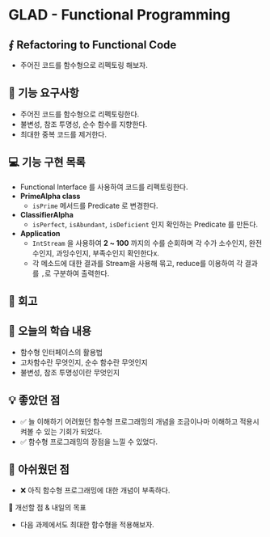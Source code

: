 # GLAD - Functional Programming

## ⨐ Refactoring to Functional Code

- 주어진 코드를 함수형으로 리펙토링 해보자.

## 🚀 기능 요구사항

- 주어진 코드를 함수형으로 리펙토링한다.
- 불변성, 참조 투명성, 순수 함수를 지향한다.
- 최대한 중복 코드를 제거한다.

## 💻 기능 구현 목록

- Functional Interface 를 사용하여 코드를 리펙토링한다.
- **PrimeAlpha class**
  - `isPrime` 메서드를 Predicate 로 변경한다.
- **ClassifierAlpha**
  - `isPerfect`, `isAbundant`, `isDeficient` 인지 확인하는 Predicate 를 만든다.
- **Application**
  - `IntStream` 을 사용하여 **2 ~ 100** 까지의 수를 순회하며 각 수가 소수인지, 완전수인지, 과잉수인지, 부족수인지 확인한다x.
  - 각 메소드에 대한 결과를 Stream을 사용해 묶고, reduce를 이용하여 각 결과를 `,`로 구분하여 출력한다.


## 📝 회고

## 📌 오늘의 학습 내용
- 함수형 인터페이스의 활용법
- 고차함수란 무엇인지, 순수 함수란 무엇인지
- 불변성, 참조 투명성이란 무엇인지

## 💡 좋았던 점
- ✅ 늘 이해하기 어려웠던 함수형 프로그래밍의 개념을 조금이나마 이해하고 적용시켜볼 수 있는 기회가 되었다.
- ✅ 함수형 프로그래밍의 장점을 느낄 수 있었다.

## 🤔 아쉬웠던 점
- ❌ 아직 함수형 프로그래밍에 대한 개념이 부족하다.

📝 개선할 점 & 내일의 목표
- 다음 과제에서도 최대한 함수형을 적용해보자.
